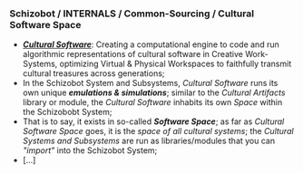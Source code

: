 ### Schizobot / INTERNALS / Common-Sourcing / Cultural Software Space
* [*__Cultural Software__*](https://github.com/antiface/CulturalSoftware/): Creating a computational engine to code and run algorithmic representations of cultural software in Creative Work-Systems, optimizing Virtual & Physical Workspaces to faithfully transmit cultural treasures across generations;
* In the Schizobot System and Subsystems, *Cultural Software* runs its own unique *__emulations & simulations__*; similar to the *Cultural Artifacts* library or module, the *Cultural Software* inhabits its own *Space* within the Schizobobt System;
* That is to say, it exists in so-called *__Software Space__*; as far as *Cultural Software Space* goes, it is the *space of all cultural systems*; the *Cultural Systems and Subsystems* are run as libraries/modules that you can *"import"* into the Schizobot System;
* [...]
